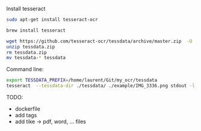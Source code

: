 


Install tesseract

```sh
sudo apt-get install tesseract-ocr

brew install tesseract
```

```sh
wget https://github.com/tesseract-ocr/tessdata/archive/master.zip  -O  tessdata.zip
unzip tessdata.zip 
rm tessdata.zip
mv tessdata-* tessdata
```

Command line:
```sh
export TESSDATA_PREFIX=/home/laurent/Git/my_ocr/tessdata
tesseract  --tessdata-dir ./tessdata/ ./example/IMG_3336.png stdout -l fra -psm 0
```

TODO:
- dockerfile
- add tags
- add tike -> pdf, word, ... files